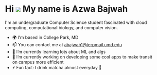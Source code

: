 Hi ![](https://user-images.githubusercontent.com/18350557/176309783-0785949b-9127-417c-8b55-ab5a4333674e.gif) My name is Azwa Bajwah
===================================================================================================================================

I'm an undergraduate Computer Science student fascinated with cloud computing, computational biology, and computer vision.

* 🌍  I'm based in College Park, MD
* 📫  You can contact me at [abajwah1@terpmail.umd.edu](mailto:abajwah1@terpmail.umd.edu)
* 🌱 I’m currently learning lots about ML and algs
* 🔭 I’m currently working on developing some cool apps to make transit on campus more efficient
* ⚡ Fun fact: I drink matcha almost everyday 🍵
